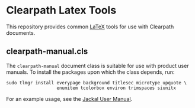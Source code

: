 Clearpath Latex Tools
=====================

This repository provides common [LaTeX](http://www.latex-project.org/) tools
for use with Clearpath documents.


clearpath-manual.cls
--------------------

The `clearpath-manual` document class is suitable for use with product user
manuals. To install the packages upon which the class depends, run:

    sudo tlmgr install everypage background titlesec microtype upquote \
                       enumitem tcolorbox environ trimspaces siunitx

For an example usage, see the [Jackal User Manual](https://github.com/jackal/jackal-user-manual).

